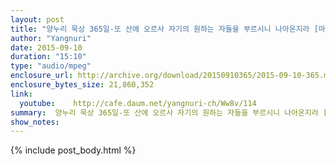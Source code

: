 ```yaml
---
layout: post
title: "양누리 묵상 365일-또 산에 오르사 자기의 원하는 자들을 부르시니 나아온지라 [마가복음 3:13]"
author: "Yangnuri"
date: 2015-09-10
duration: "15:10"
type: "audio/mpeg"
enclosure_url: http://archive.org/download/20150910365/2015-09-10-365.mp3
enclosure_bytes_size: 21,860,352       
link:
  youtube:    http://cafe.daum.net/yangnuri-ch/Ww8v/114
summary:  양누리 묵상 365일-또 산에 오르사 자기의 원하는 자들을 부르시니 나아온지라 [마가복음 3:13].mp3
show_notes:
---
```

{% include post_body.html %}
